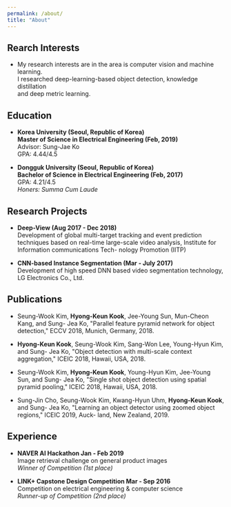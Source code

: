 ```yaml
---
permalink: /about/
title: "About"
---
```


## Rearch Interests
- My research interests are in the area is computer vision and machine learning.  
  I researched deep-learning-based object detection, knowledge distillation  
  and deep metric learning.

## Education
- **Korea University (Seoul, Republic of Korea)**  
  **Master of Science in Electrical Engineering (Feb, 2019)**  
  Advisor: Sung-Jae Ko  
  GPA: 4.44/4.5

- **Dongguk University (Seoul, Republic of Korea)**  
  **Bachelor of Science in Electrical Engineering (Feb, 2017)**  
  GPA: 4.21/4.5  
  *Honers: Summa Cum Laude*

## Research Projects
- **Deep-View (Aug 2017 - Dec 2018)**  
  Development of global multi-target tracking and event prediction techniques based on
  real-time large-scale video analysis, Institute for Information communications Tech-
  nology Promotion (IITP)

- **CNN-based Instance Segmentation (Mar - July 2017)**  
  Development of high speed DNN based video segmentation technology, LG Electronics
  Co., Ltd.

## Publications
- Seung-Wook Kim, **Hyong-Keun Kook**, Jee-Young Sun, Mun-Cheon Kang, and Sung-
  Jea Ko, "Parallel feature pyramid network for object detection," ECCV 2018, Munich,
  Germany, 2018.

- **Hyong-Keun Kook**, Seung-Wook Kim, Sang-Won Lee, Young-Hyun Kim, and Sung-
  Jea Ko, "Object detection with multi-scale context aggregation," ICEIC 2018, Hawaii,
  USA, 2018.

- Seung-Wook Kim, **Hyong-Keun Kook**, Young-Hyun Kim, Jee-Young Sun, and Sung-
  Jea Ko, "Single shot object detection using spatial pyramid pooling," ICEIC 2018,
  Hawaii, USA, 2018.

- Sung-Jin Cho, Seung-Wook Kim, Kwang-Hyun Uhm, **Hyong-Keun Kook**, and Sung-
  Jea Ko, "Learning an object detector using zoomed object regions," ICEIC 2019, Auck-
  land, New Zealand, 2019.

## Experience
- **NAVER AI Hackathon Jan - Feb 2019**  
  Image retrieval challenge on general product images  
  *Winner of Competition (1st place)*

- **LINK+ Capstone Design Competition Mar - Sep 2016**  
  Competition on electrical engineering & computer science  
  *Runner-up of Competition (2nd place)*
